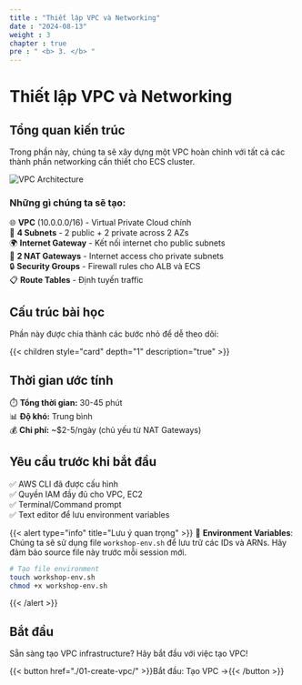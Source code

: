 ```yaml
---
title : "Thiết lập VPC và Networking"
date : "2024-08-13"
weight : 3
chapter : true
pre : " <b> 3. </b> "
---
```


# Thiết lập VPC và Networking

## Tổng quan kiến trúc

Trong phần này, chúng ta sẽ xây dựng một VPC hoàn chỉnh với tất cả các thành phần networking cần thiết cho ECS cluster.

![VPC Architecture](/images/3-cluster-setup/vpc-architecture-overview.png)

### Những gì chúng ta sẽ tạo:

🌐 **VPC** (10.0.0.0/16) - Virtual Private Cloud chính  
🏢 **4 Subnets** - 2 public + 2 private across 2 AZs  
🌍 **Internet Gateway** - Kết nối internet cho public subnets  
🔄 **2 NAT Gateways** - Internet access cho private subnets  
🔒 **Security Groups** - Firewall rules cho ALB và ECS  
📋 **Route Tables** - Định tuyến traffic  

## Cấu trúc bài học

Phần này được chia thành các bước nhỏ để dễ theo dõi:

{{< children style="card" depth="1" description="true" >}}

## Thời gian ước tính

⏱️ **Tổng thời gian:** 30-45 phút  
📊 **Độ khó:** Trung bình  
💰 **Chi phí:** ~$2-5/ngày (chủ yếu từ NAT Gateways)  

## Yêu cầu trước khi bắt đầu

✅ AWS CLI đã được cấu hình  
✅ Quyền IAM đầy đủ cho VPC, EC2  
✅ Terminal/Command prompt  
✅ Text editor để lưu environment variables  

{{< alert type="info" title="Lưu ý quan trọng" >}}
🔧 **Environment Variables**: Chúng ta sẽ sử dụng file `workshop-env.sh` để lưu trữ các IDs và ARNs. Hãy đảm bảo source file này trước mỗi session mới.

```bash
# Tạo file environment
touch workshop-env.sh
chmod +x workshop-env.sh
```
{{< /alert >}}

## Bắt đầu

Sẵn sàng tạo VPC infrastructure? Hãy bắt đầu với việc tạo VPC!

{{< button href="./01-create-vpc/" >}}Bắt đầu: Tạo VPC →{{< /button >}}
